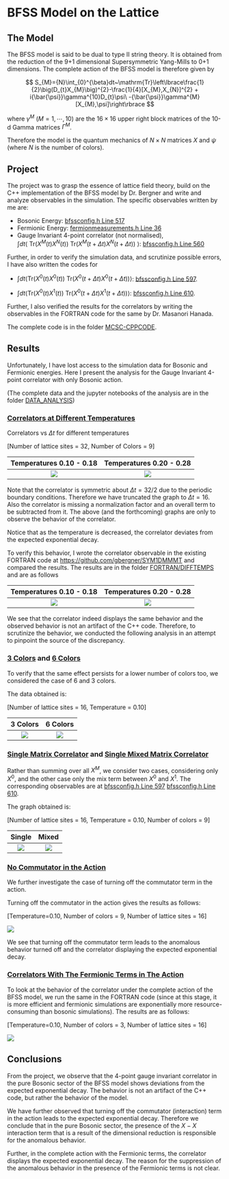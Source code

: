 # BFSS Model on the Lattice

## The Model

The BFSS model is said to be dual to type II string theory. It is obtained from the reduction of the 9+1 dimensional Supersymmetric Yang-Mills to 0+1 dimensions. 
The complete action of the BFSS model is therefore given by 

$$ S_{M}={N}\int_{0}^{\beta}dt~\mathrm{Tr}\left\lbrace\frac{1}{2}\big(D_{t}X_{M}\big)^{2}-\frac{1}{4}[X_{M},X_{N}]^{2} + i{\bar{\psi}}\gamma^{10}D_{t}\psi\ -{\bar{\psi}}\gamma^{M}[X_{M},\psi]\right\rbrace $$

where $\gamma^M~(M=1, \cdots, 10)$ are the $16\times16$ upper right block matrices of the 10-d Gamma matrices $\Gamma^M$.

Therefore the model is the quantum mechanics of $N\times N$ matrices $X$ and $\psi$ (where $N$ is the number of colors).

<!-- On lattice regularization, the model action becomes  -->

<!-- $$ S_M = S_b + S_f $$ -->

<!-- with -->

<!-- $$ S_{b}\ =\displaystyle \frac{N}{2a}\sum_{t.M}\mathrm{Tr}\left(U X_{M}(t+a)U^{\dagger}-X_{M}(t)\right)^{2}-\frac{N a}{4}\sum_{t.M.N}\mathrm{Tr}[X_{M}(t),X_{N}(t)]^{2} $$ -->

<!-- ![equation](https://latex.codecogs.com/svg.image?&space;S_{b}\=\displaystyle\frac{N}{2a}\sum_{t.M}\mathrm{Tr}\left(U&space;X_{M}(t&plus;a)U^{\dagger}-X_{M}(t)\right)^{2}-\frac{N&space;a}{4}\sum_{t.M.N}\mathrm{Tr}[X_{M}(t),X_{N}(t)]^{2}) -->

<!-- $$\displaystyle S_{f}=i N\sum_{t}\mathrm{Tr}\bar{\psi}(t)\left(\begin{array}{c c}{{0}}&{{D_{+}}}\\ {{D_{-}}}&{{0}}\end{array}\right)\psi(t)-a N\sum_{t,M}\bar{\psi}(t)\gamma^{M}[X_{M}(t),\psi(t)] $$ -->

## Project
The project was to grasp the essence of lattice field theory, build on the C++ implementation of the BFSS model by Dr. Bergner and write and analyze observables in the simulation. The specific observables written by me are:

- Bosonic Energy: [bfssconfig.h  Line 517](/MCSC-CPPCODE/src/bfssconfig.h#L517)
- Fermionic Energy: [fermionmeasurements.h Line 36](/MCSC-CPPCODE/src/fermionmeasurements.h#L36)
- Gauge Invariant 4-point correlator (not normalised), $\int dt\left \langle ~\mathrm{Tr}(X^M(t)X^N(t)) ~ \mathrm{Tr}(X^M(t + \Delta t)X^N(t + \Delta t)) ~\right \rangle$: [bfssconfig.h Line 560](/MCSC-CPPCODE/src/bfssconfig.h#L560)

Further, in order to verify the simulation data, and scrutinize possible errors, I have also written the codes for 

- $\int dt \langle \mathrm{Tr}(X^0(t)X^0(t))~ \mathrm{Tr}(X^0(t + \Delta t)X^0(t + \Delta t))\rangle$: [bfssconfig.h Line 597](/MCSC-CPPCODE/src/bfssconfig.h#L597).

- $\int dt \langle \mathrm{Tr}(X^0(t)X^1(t))~ \mathrm{Tr}(X^0(t + \Delta t)X^1(t + \Delta t))\rangle$: [bfssconfig.h Line 610](/MCSC-CPPCODE/src/bfssconfig.h#L610).

Further, I also verified the results for the correlators by writing the observables in the FORTRAN code for the same by Dr. Masanori Hanada.

The complete code is in the folder [MCSC-CPPCODE](/MCSC-CPPCODE/).

## Results

Unfortunately, I have lost access to the simulation data for Bosonic and Fermionic energies. Here I present the analysis for the Gauge Invariant 4-point correlator with only Bosonic action.

(The complete data and the jupyter notebooks of the analysis are in the folder [DATA_ANALYSIS](/DATA_ANALYSIS/))

### [Correlators at Different Temperatures](/DATA_ANALYSIS/CPP/DIFFTEMPS/)

Correlators vs $\Delta t$ for different temperatures

[Number of lattice sites = 32, Number of Colors = 9]

Temperatures 0.10 - 0.18   |  Temperatures 0.20 - 0.28
:-------------------------:|:-------------------------:
![](/DATA_ANALYSIS/CPP/DIFFTEMPS/temps_0.18-0.10.png)  |  ![](/DATA_ANALYSIS/CPP/DIFFTEMPS/temps_0.28-0.20.png)

Note that the correlator is symmetric about $\Delta t = 32/2$ due to the periodic boundary conditions. Therefore we have truncated the graph to $\Delta t = 16$. Also the correlator is missing a normalization factor and an overall term to be subtracted from it. The above (and the forthcoming) graphs are only to observe the behavior of the correlator. 

Notice that as the temperature is decreased, the correlator deviates from the expected exponential decay. 

To verify this behavior, I wrote the correlator observable in the existing FORTRAN code at https://github.com/gbergner/SYM1DMMMT and compared the results. The results are in the folder [FORTRAN/DIFFTEMPS](/DATA_ANALYSIS/FORTRAN/DIFFTEMPS) and are as follows

Temperatures 0.10 - 0.18   |  Temperatures 0.20 - 0.28
:-------------------------:|:-------------------------:
![](/DATA_ANALYSIS/FORTRAN/DIFFTEMPS/temps_0.18-0.10.png)  |  ![](/DATA_ANALYSIS/FORTRAN/DIFFTEMPS/temps_0.28-0.20.png)

We see that the correlator indeed displays the same behavior and the observed behavior is not an artifact of the C++ code. Therefore, to scrutinize the behavior, we conducted the following analysis in an attempt to pinpoint the source of the discrepancy.


### [3 Colors](/DATA_ANALYSIS/CPP/3COLORCORR/) and [6 Colors](/DATA_ANALYSIS/CPP/6COLORCORR/)

To verify that the same effect persists for a lower number of colors too, we considered the case of 6 and 3 colors. 

The data obtained is:

[Number of lattice sites = 16, Temperature = 0.10]

3 Colors   |  6 Colors
:-------------------------:|:-------------------------:
![](/DATA_ANALYSIS/CPP/3COLORCORR/3colorcorr.png)  |  ![](/DATA_ANALYSIS/CPP/6COLORCORR/6colorcorr.png)


### [Single Matrix Correlator](/DATA_ANALYSIS/CPP/SINGLE) and [Single Mixed Matrix Correlator](/DATA_ANALYSIS/CPP/SINGLEMIXED/)

Rather than summing over all $X^M$, we consider two cases, considering only $X^0$, and the other case only the mix term between $X^0$ and $X^1$. The corresponding observables are at [bfssconfig.h Line 597](/MCSC-CPPCODE/src/bfssconfig.h#L597) [bfssconfig.h Line 610](/MCSC-CPPCODE/src/bfssconfig.h#L610).

The graph obtained is:

[Number of lattice sites = 16, Temperature = 0.10, Number of colors = 9]

Single   |  Mixed
:-------------------------:|:-------------------------:
![](/DATA_ANALYSIS/CPP/SINGLE/single.png)  |  ![](/DATA_ANALYSIS/CPP/SINGLEMIXED/singlemixed.png)


### [No Commutator in the Action](/DATA_ANALYSIS/CPP/NOCOMM)

We further investigate the case of turning off the commutator term in the action. 

Turning off the commutator in the action gives the results as follows: 

[Temperature=0.10, Number of colors = 9, Number of lattice sites = 16]

![](/DATA_ANALYSIS/CPP/NOCOMM/nocomm.png)

We see that turning off the commutator term leads to the anomalous behavior turned off and the correlator displaying the expected exponential decay.

### [Correlators With The Fermionic Terms in The Action](/DATA_ANALYSIS/FORTRAN/3COLORWITHFERMIONS/)

To look at the behavior of the correlator under the complete action of the BFSS model, we run the same in the FORTRAN code (since at this stage, it is more efficient and fermionic simulations are exponentially more resource-consuming than bosonic simulations). The results are as follows:

[Temperature=0.10, Number of colors = 3, Number of lattice sites = 16]

![](/DATA_ANALYSIS/FORTRAN/3COLORWITHFERMIONS/fullAction.png)

## Conclusions

From the project, we observe that the 4-point gauge invariant correlator in the pure Bosonic sector of the BFSS model shows deviations from the expected exponential decay. The behavior is not an artifact of the C++ code, but rather the behavior of the model. 

We have further observed that turning off the commutator (interaction) term in the action leads to the expected exponential decay. Therefore we conclude that in the pure Bosonic sector, the presence of the $X-X$ interaction term that is a result of the dimensional reduction is responsible for the anomalous behavior.

Further, in the complete action with the Fermionic terms, the correlator displays the expected exponential decay. The reason for the suppression of the anomalous behavior in the presence of the Fermionic terms is not clear.
